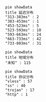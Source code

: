 
```mermaid
pie showData
title 延迟分布
"313-383ms" : 2
"383-453ms" : 1
"453-523ms" : 5
"523-593ms" : 10
"593-663ms" : 24
"663-733ms" : 42
"733-803ms" : 31
```
```mermaid
pie showData
title 地域分布
"未知" : 115
```
```mermaid
pie showData
title 协议分布
"vless" : 57
"ss" : 40
"trojan" : 17
"http" : 1
```